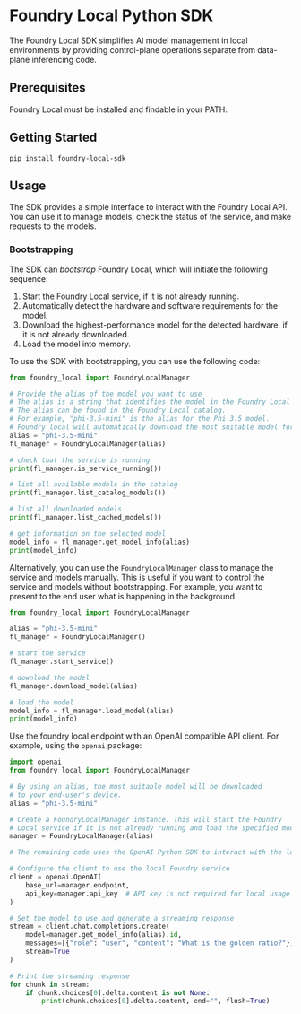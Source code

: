 # Foundry Local Python SDK
The Foundry Local SDK simplifies AI model management in local environments by providing control-plane operations separate from data-plane inferencing code.

## Prerequisites
Foundry Local must be installed and findable in your PATH.

## Getting Started
```
pip install foundry-local-sdk
```

## Usage

The SDK provides a simple interface to interact with the Foundry Local API. You can use it to manage models, check the status of the service, and make requests to the models.

### Bootstrapping

The SDK can *bootstrap* Foundry Local, which will initiate the following sequence:

1. Start the Foundry Local service, if it is not already running.
1. Automatically detect the hardware and software requirements for the model.
1. Download the highest-performance model for the detected hardware, if it is not already downloaded.
1. Load the model into memory.

To use the SDK with bootstrapping, you can use the following code:

```python
from foundry_local import FoundryLocalManager

# Provide the alias of the model you want to use
# The alias is a string that identifies the model in the Foundry Local catalog.
# The alias can be found in the Foundry Local catalog.
# For example, "phi-3.5-mini" is the alias for the Phi 3.5 model.
# Foundry local will automatically download the most suitable model for your hardware.
alias = "phi-3.5-mini"
fl_manager = FoundryLocalManager(alias)

# check that the service is running
print(fl_manager.is_service_running())

# list all available models in the catalog
print(fl_manager.list_catalog_models())

# list all downloaded models
print(fl_manager.list_cached_models())

# get information on the selected model
model_info = fl_manager.get_model_info(alias)
print(model_info)
```

Alternatively, you can use the `FoundryLocalManager` class to manage the service and models manually. This is useful if you want to control the service and models without bootstrapping. For example, you want to present to the end user what is happening in the background.

```python
from foundry_local import FoundryLocalManager

alias = "phi-3.5-mini"
fl_manager = FoundryLocalManager()

# start the service
fl_manager.start_service()

# download the model
fl_manager.download_model(alias)

# load the model
model_info = fl_manager.load_model(alias)
print(model_info)
```

Use the foundry local endpoint with an OpenAI compatible API client. For example, using the `openai` package:

```python
import openai
from foundry_local import FoundryLocalManager

# By using an alias, the most suitable model will be downloaded 
# to your end-user's device.
alias = "phi-3.5-mini"

# Create a FoundryLocalManager instance. This will start the Foundry 
# Local service if it is not already running and load the specified model.
manager = FoundryLocalManager(alias)

# The remaining code uses the OpenAI Python SDK to interact with the local model.

# Configure the client to use the local Foundry service
client = openai.OpenAI(
    base_url=manager.endpoint,
    api_key=manager.api_key  # API key is not required for local usage
)

# Set the model to use and generate a streaming response
stream = client.chat.completions.create(
    model=manager.get_model_info(alias).id,
    messages=[{"role": "user", "content": "What is the golden ratio?"}],
    stream=True
)

# Print the streaming response
for chunk in stream:
    if chunk.choices[0].delta.content is not None:
        print(chunk.choices[0].delta.content, end="", flush=True)
```
